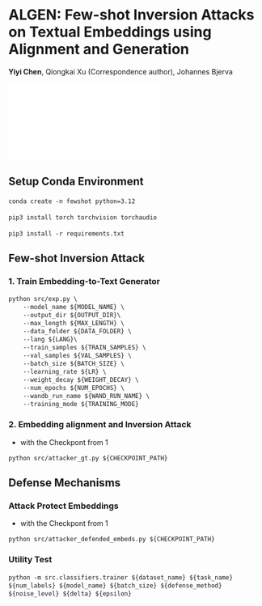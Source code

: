 # ALGEN: Few-shot Inversion Attacks on Textual Embeddings using Alignment and Generation

__Yiyi Chen__, Qiongkai Xu (Correspondence author), Johannes Bjerva


![ALGEN](Figure2_07.pdf)

## Setup Conda Environment
```
conda create -n fewshot python=3.12

pip3 install torch torchvision torchaudio

pip3 install -r requirements.txt
```


## Few-shot Inversion Attack
### 1. Train Embedding-to-Text Generator 

```
python src/exp.py \
    --model_name ${MODEL_NAME} \
    --output_dir ${OUTPUT_DIR}\
    --max_length ${MAX_LENGTH} \
    --data_folder ${DATA_FOLDER} \
    --lang ${LANG}\
    --train_samples ${TRAIN_SAMPLES} \
    --val_samples ${VAL_SAMPLES} \
    --batch_size ${BATCH_SIZE} \
    --learning_rate ${LR} \
    --weight_decay ${WEIGHT_DECAY} \
    --num_epochs ${NUM_EPOCHS} \
    --wandb_run_name ${WAND_RUN_NAME} \
    --training_mode ${TRAINING_MODE}

```


### 2. Embedding alignment and Inversion Attack 

* with the Checkpont from 1

```
python src/attacker_gt.py ${CHECKPOINT_PATH}

```

## Defense Mechanisms

### Attack Protect Embeddings 

* with the Checkpont from 1

```
python src/attacker_defended_embeds.py ${CHECKPOINT_PATH}
```

### Utility Test 

```
python -m src.classifiers.trainer ${dataset_name} ${task_name} ${num_labels} ${model_name} ${batch_size} ${defense_method} ${noise_level} ${delta} ${epsilon}

```


